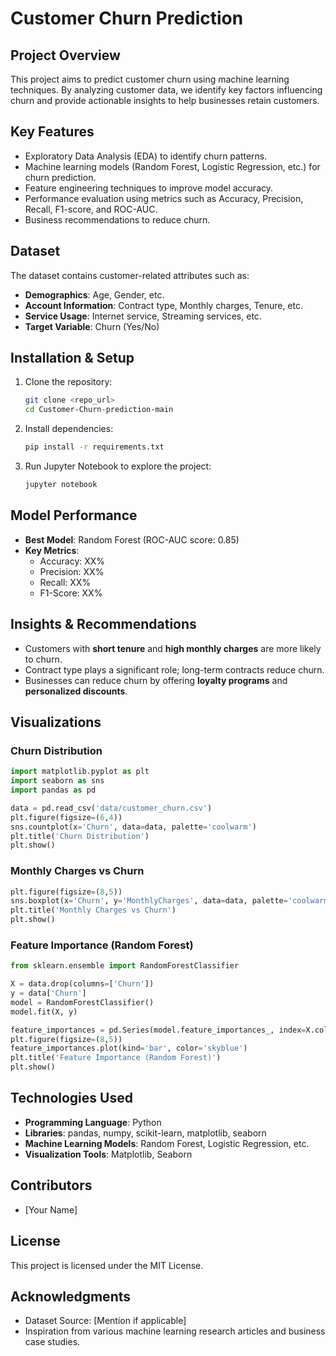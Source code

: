 # Customer Churn Prediction

## Project Overview
This project aims to predict customer churn using machine learning techniques. By analyzing customer data, we identify key factors influencing churn and provide actionable insights to help businesses retain customers.

## Key Features
- Exploratory Data Analysis (EDA) to identify churn patterns.
- Machine learning models (Random Forest, Logistic Regression, etc.) for churn prediction.
- Feature engineering techniques to improve model accuracy.
- Performance evaluation using metrics such as Accuracy, Precision, Recall, F1-score, and ROC-AUC.
- Business recommendations to reduce churn.

## Dataset
The dataset contains customer-related attributes such as:
- **Demographics**: Age, Gender, etc.
- **Account Information**: Contract type, Monthly charges, Tenure, etc.
- **Service Usage**: Internet service, Streaming services, etc.
- **Target Variable**: Churn (Yes/No)

## Installation & Setup
1. Clone the repository:
   ```bash
   git clone <repo_url>
   cd Customer-Churn-prediction-main
   ```
2. Install dependencies:
   ```bash
   pip install -r requirements.txt
   ```
3. Run Jupyter Notebook to explore the project:
   ```bash
   jupyter notebook
   ```

## Model Performance
- **Best Model**: Random Forest (ROC-AUC score: 0.85)
- **Key Metrics**:
  - Accuracy: XX%
  - Precision: XX%
  - Recall: XX%
  - F1-Score: XX%

## Insights & Recommendations
- Customers with **short tenure** and **high monthly charges** are more likely to churn.
- Contract type plays a significant role; long-term contracts reduce churn.
- Businesses can reduce churn by offering **loyalty programs** and **personalized discounts**.

## Visualizations
### Churn Distribution
```python
import matplotlib.pyplot as plt
import seaborn as sns
import pandas as pd

data = pd.read_csv('data/customer_churn.csv')
plt.figure(figsize=(6,4))
sns.countplot(x='Churn', data=data, palette='coolwarm')
plt.title('Churn Distribution')
plt.show()
```

### Monthly Charges vs Churn
```python
plt.figure(figsize=(8,5))
sns.boxplot(x='Churn', y='MonthlyCharges', data=data, palette='coolwarm')
plt.title('Monthly Charges vs Churn')
plt.show()
```

### Feature Importance (Random Forest)
```python
from sklearn.ensemble import RandomForestClassifier

X = data.drop(columns=['Churn'])
y = data['Churn']
model = RandomForestClassifier()
model.fit(X, y)

feature_importances = pd.Series(model.feature_importances_, index=X.columns).sort_values(ascending=False)
plt.figure(figsize=(8,5))
feature_importances.plot(kind='bar', color='skyblue')
plt.title('Feature Importance (Random Forest)')
plt.show()
```

## Technologies Used
- **Programming Language**: Python
- **Libraries**: pandas, numpy, scikit-learn, matplotlib, seaborn
- **Machine Learning Models**: Random Forest, Logistic Regression, etc.
- **Visualization Tools**: Matplotlib, Seaborn

## Contributors
- [Your Name]

## License
This project is licensed under the MIT License.

## Acknowledgments
- Dataset Source: [Mention if applicable]
- Inspiration from various machine learning research articles and business case studies.
